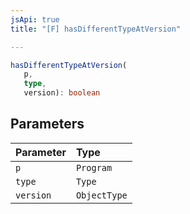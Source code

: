 ```yaml
---
jsApi: true
title: "[F] hasDifferentTypeAtVersion"

---
```

```ts
hasDifferentTypeAtVersion(
   p, 
   type, 
   version): boolean
```

## Parameters

| Parameter | Type |
| :------ | :------ |
| `p` | `Program` |
| `type` | `Type` |
| `version` | `ObjectType` |
